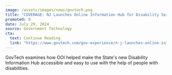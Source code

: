 ```yaml
---
image: /assets/images/news/govtech.png
title: "COVERAGE: NJ Launches Online Information Hub for Disability Services"
promoted: 0
date: July 29, 2024
source: Government Technology
cta:
  text: Continue Reading
  link: "https://www.govtech.com/gov-experience/n-j-launches-online-information-hub-for-disability-services"
---
```


GovTech examines how OOI helped make the State's new Disability Information Hub accessible and easy to use with the help of people with disabilities. 
